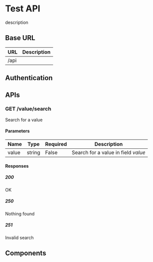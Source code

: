 # Test API

description

## Base URL


| URL | Description |
|-----|-------------|
| /api |  |


## Authentication


## APIs

### GET /value/search

Search for a value



#### Parameters

| Name | Type | Required | Description |
|------|------|----------|-------------|
| value | string | False | Search for a value in field *value* |

#### Responses


##### 200


OK



##### 250


Nothing found



##### 251


Invalid search


## Components

